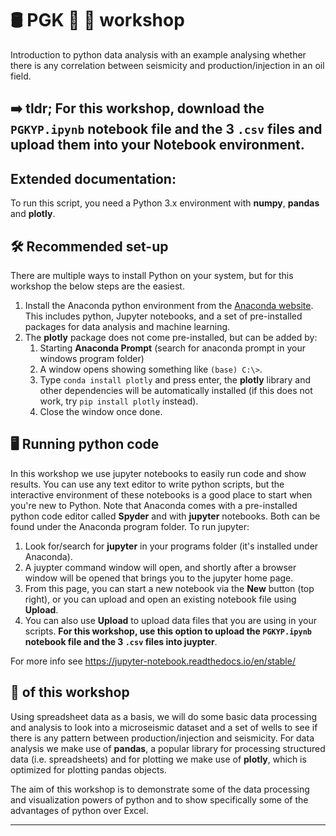 # 🛢️ PGK 👶 🐍 workshop
Introduction to python data analysis with an example analysing whether there is any correlation between seismicity and production/injection in an oil field.

## ➡️ tldr; For this workshop, download the `PGKYP.ipynb` notebook file and the 3 `.csv` files and upload them into your Notebook environment.

## Extended documentation:

To run this script, you need a Python 3.x environment with **numpy**, **pandas** and **plotly**.

## 🛠️ Recommended set-up
There are multiple ways to install Python on your system, but for this workshop the below steps are the easiest.
1. Install the Anaconda python environment from the [Anaconda website](https://www.anaconda.com/products/individual). This includes python, Jupyter notebooks, and a set of pre-installed packages for data analysis and machine learning.
2. The **plotly** package does not come pre-installed, but can be added by:
    1. Starting **Anaconda Prompt** (search for anaconda prompt in your windows program folder)
    2. A window opens showing something like `(base) C:\>`. 
    3. Type `conda install plotly` and press enter, the **plotly** library and other dependencies will be automatically installed (if this does not work, try `pip install plotly` instead).
    4. Close the window once done.
    
## 🖥️ Running python code
In this workshop we use jupyter notebooks to easily run code and show results. You can use any text editor to write python scripts, but the interactive environment of these notebooks is a good place to start when you're new to Python. Note that Anaconda comes with a pre-installed python code editor called **Spyder** and with **jupyter** notebooks. Both can be found under the Anaconda program folder. To run jupyter:
1. Look for/search for **jupyter** in your programs folder (it's installed under Anaconda).
2. A juypter command window will open, and shortly after a browser window will be opened that brings you to the jupyter home page.
3. From this page, you can start a new notebook via the **New** button (top right), or you can upload and open an existing notebook file using **Upload**.
4. You can also use **Upload** to upload data files that you are using in your scripts. **For this workshop, use this option to upload the `PGKYP.ipynb` notebook file and the 3 `.csv` files into juypter**.

For more info see https://jupyter-notebook.readthedocs.io/en/stable/

## 🥅 of this workshop
Using spreadsheet data as a basis, we will do some basic data processing and analysis to look into a microseismic dataset and a set of wells to see if there is any pattern between production/injection and seismicity. For data analysis we make use of **pandas**, a popular library for processing structured data (i.e. spreadsheets) and for plotting we make use of **plotly**, which is optimized for plotting pandas objects.

The aim of this workshop is to demonstrate some of the data processing and visualization powers of python and to show specifically some of the advantages of python over Excel.
___
